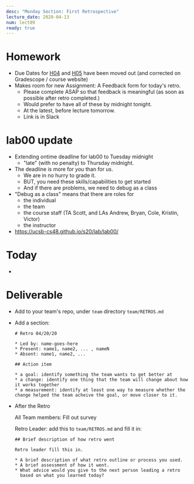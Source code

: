 ```yaml
---
desc: "Monday Section: First Retrospective"
lecture_date: 2020-04-13
num: lect09
ready: true
---
```


# Homework

* Due Dates for [H04](https://ucsb-cs48.github.io/s20/hwk/h04) and
  [H05](https://ucsb-cs48.github.io/s20/hwk/h05) have been moved
  out (and corrected on Gradescope / course website)
* Makes room for new Assignment: A Feedback form for today's retro.
  - Please complete ASAP
    so that feedback is meaningful (as soon as possible after retro completed.)
  - Would prefer to have all of these by midnight tonight.
  - At the latest, before lecture tomorrow.
  - Link is in Slack

# lab00 update

* Extending ontime deadline for lab00 to Tuesday midnight
  * "late" (with no penalty) to Thursday midnight.
* The deadline is more for *you* than for us.
  * We are in no hurry to grade it.
  * BUT, you need these skills/capabilities to get started
  * And if there are problems, we need to debug as a class
* "Debug as a class" means that there are roles for
  - the individual
  - the team
  - the course staff (TA Scott, and LAs Andrew, Bryan, Cole, Kristin, Victor)
  - the instructor
* <https://ucsb-cs48.github.io/s20/lab/lab00/>


# Today

*

# Deliverable

* Add to your team's repo, under `team` directory
  `team/RETROS.md`

* Add a section:

  ```
  # Retro 04/20/20

  * Led by: name-goes-here
  * Present: name1, name2, ... , nameN
  * Absent: name1, name2, ...

  ## Action item

  * a goal: identify something the team wants to get better at
  * a change: identify one thing that the team will change about how it works together
  * a measurement: identify at least one way to measure whether the change helped the team acheive the goal, or move closer to it.

  ```

* After the Retro

  All Team members: Fill out survey


  Retro Leader: add this to `team/RETROS.md` and fill it in:

  ```
  ## Brief description of how retro went

  Retro leader fill this in.

  * A brief description of what retro outline or process you used.
  * A brief assessment of how it went.
  * What advice would you give to the next person leading a retro
    based on what you learned today?

  ```